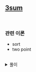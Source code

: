 ## [3sum](https://leetcode.com/problems/3sum/)

<br />

### 관련 이론

- sort
- two point

<br />

<details>
<summary>풀이</summary>
<p>

- 주어진 배열을 오름차순으로 정렬한다.
- `current point`, `left point`, `right point`를 지정한다.
- 정렬하였기때문에 세 point의 숫자 합이 0보다 작으면 `left point`를 오른쪽으로 이동시켜야하고, 0보다 크면 `right point`를 왼쪽으로 이동시켜야한다.
- 3숫자 조합의 중복을 없애기 위해 `current point`의 숫자가 `이전 current point`의 숫자와 같으면 skip한다.
- `left point`와 `right point`도 동일하다.

```js
const threeSum = (nums) => {
  const result = [];
  const sortedNums = nums.sort((a, b) => a - b);

  for (let i = 0; i < sortedNums.length - 2; i++) {
    if (i > 0 && sortedNums[i] === sortedNums[i - 1]) continue;

    let leftPoint = i + 1;
    let rightPoint = sortedNums.length - 1;

    while (leftPoint < rightPoint) {
      const sum =
        sortedNums[i] + sortedNums[leftPoint] + sortedNums[rightPoint];

      if (sum === 0) {
        result.push([
          sortedNums[i],
          sortedNums[leftPoint],
          sortedNums[rightPoint],
        ]);
        leftPoint++;
        rightPoint--;

        while (sortedNums[leftPoint] === sortedNums[leftPoint - 1]) leftPoint++;
        while (sortedNums[rightPoint] === sortedNums[rightPoint + 1])
          rightPoint--;
      } else if (sum < 0) {
        leftPoint++;
      } else if (sum > 0) {
        rightPoint--;
      }
    }
  }

  return result;
};
```

</p>
</details>
